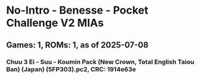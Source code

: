 # No-Intro - Benesse - Pocket Challenge V2 MIAs
## Games: 1, ROMs: 1, as of 2025-07-08

### Chuu 3 Ei - Suu - Koumin Pack (New Crown, Total English Taiou Ban) (Japan) (5FP303).pc2, CRC: 1914e63e
